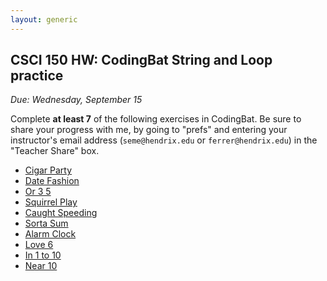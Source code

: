 ```yaml
---
layout: generic
---
```


CSCI 150 HW: CodingBat String and Loop practice
-----------------------------------------------

*Due: Wednesday, September 15*

Complete **at least 7** of the following exercises in CodingBat.  Be
sure to share your progress with me, by going to "prefs" and entering
your instructor's email address (`seme@hendrix.edu` or `ferrer@hendrix.edu`) in the "Teacher Share" box.

- [Cigar Party](https://codingbat.com/prob/p195669)
- [Date Fashion](https://codingbat.com/prob/p129125)
- [Or 3 5](https://codingbat.com/prob/p288587?parent=/home/ferrer@hendrix.edu)
- [Squirrel Play](https://codingbat.com/prob/p135815)
- [Caught Speeding](https://codingbat.com/prob/p137202)
- [Sorta Sum](https://codingbat.com/prob/p116620)
- [Alarm Clock](https://codingbat.com/prob/p119867)
- [Love 6](https://codingbat.com/prob/p100958)
- [In 1 to 10](https://codingbat.com/prob/p158497)
- [Near 10](https://codingbat.com/prob/p165321)
